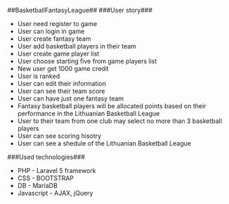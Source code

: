 ##BasketballFantasyLeague##
###User story###

* User need register to game
* User can login in game
* User create fantasy team
* User add basketball players in their team
* User create game player list
* User choose starting five from game players list
* New user get 1000 game credit
* User is ranked
* User can edit their information
* User can see their team score
* User can have just one fantasy team
* Fantasy basketball players will be allocated points based on their performance in the Lithuanian Basketball League
* User to their team from one club may select no more than 3 basketball players
* User can see scoring hisotry
* User can see a shedule of the Lithuanian Basketball League

###Used technologies###

* PHP - Laravel 5 framework
* CSS - BOOTSTRAP
* DB - MariaDB
* Javascript - AJAX, jQuery
